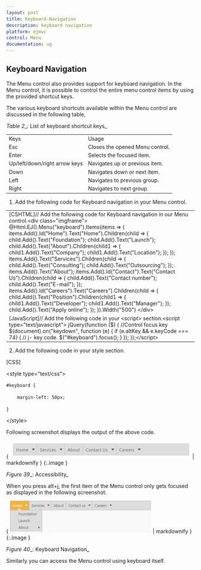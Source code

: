 ```yaml
---
layout: post
title: Keyboard-Navigation
description: keyboard navigation
platform: ejmvc
control: Menu
documentation: ug
---
```


## Keyboard Navigation

The Menu control also provides support for keyboard navigation. In the Menu control, it is possible to control the entire menu control items by using the provided shortcut keys. 

The various keyboard shortcuts available within the Menu control are discussed in the following table, 

_Table_ _2__: List of keyboard shortcut keys_

<table>
<tr>
<td>
Keys</td><td>
Usage</td></tr>
<tr>
<td>
Esc</td><td>
Closes the opened Menu control.</td></tr>
<tr>
<td>
Enter</td><td>
Selects the focused item.</td></tr>
<tr>
<td>
Up/left/down/right arrow keys</td><td>
Navigates up or previous item.</td></tr>
<tr>
<td>
Down</td><td>
Navigates down or next item.</td></tr>
<tr>
<td>
Left</td><td>
Navigates to previous group.</td></tr>
<tr>
<td>
Right</td><td>
Navigates to next group.</td></tr>
</table>


1. Add the following code for Keyboard navigation in your Menu control.




<table>
<tr>
<td>
[CSHTML]// Add the following code for Keyboard navigation in our Menu control.&lt;div class="imgframe"&gt;    @Html.EJ().Menu("keyboard").Items(items =>        {            items.Add().Id("Home").Text("Home").Children(child =>                {                    child.Add().Text("Foundation");                    child.Add().Text("Launch");                    child.Add().Text("About").Children(child1 =>                    {                        child1.Add().Text("Company");                        child1.Add().Text("Location");                    });                });            items.Add().Text("Services").Children(child =>                {                    child.Add().Text("Consulting");                    child.Add().Text("Outsourcing");                });            items.Add().Text("About");            items.Add().Id("Contact").Text("Contact Us").Children(child =>                {                    child.Add().Text("Contact number");                    child.Add().Text("E-mail");                });            items.Add().Id("Careers").Text("Careers").Children(child =>                 {                     child.Add().Text("Position").Children(child1 =>                             {                                 child1.Add().Text("Developer");                                 child1.Add().Text("Manager");                             });                     child.Add().Text("Apply online");                 });        }).Width("500")    &lt;/div&gt;</td></tr>
<tr>
<td>
[JavaScript]// Add the following code in your &lt;script&gt; section.&lt;script type="text/javascript"&gt;        jQuery(function ($) {            //Control focus key            $(document).on("keydown", function (e) {                if (e.altKey && e.keyCode === 74) { // j- key code.                    $("#keyboard").focus();                }            });        });&lt;/script&gt;</td></tr>
</table>




2. Add the following code in your style section.

[CSS]

&lt;style type="text/css"&gt;

    #keyboard {

        margin-left: 50px;

    }

&lt;/style&gt;

Following screenshot displays the output of the above code. 

{ ![](Keyboard-Navigation_images/Keyboard-Navigation_img1.png) | markdownify }
{:.image }


_Figure_ _39__: Accessibility_

When you press alt+j, the first item of the Menu control only gets focused as displayed in the following screenshot.

{ ![](Keyboard-Navigation_images/Keyboard-Navigation_img2.png) | markdownify }
{:.image }


_Figure_ _40__: Keyboard Navigation_

Similarly you can access the Menu control using keyboard itself.

